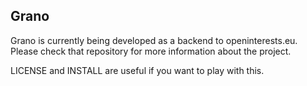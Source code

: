 ## Grano

Grano is currently being developed as a backend to openinterests.eu.
Please check that repository for more information about the project.

LICENSE and INSTALL are useful if you want to play with this.
